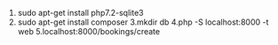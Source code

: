 1. sudo apt-get install php7.2-sqlite3
2. sudo apt-get install composer
3.mkdir db
4.php -S localhost:8000 -t web
5.localhost:8000/bookings/create
